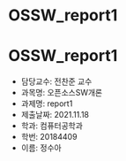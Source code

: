 # OSSW_report1

# OSSW_report1
+ 담당교수: 전찬준 교수   
+ 과목명: 오픈소스SW개론   
+ 과제명: report1  
+ 제출날짜: 2021.11.18   
+ 학과: 컴퓨터공학과   
+ 학번: 20184409   
+ 이름: 정수아   
